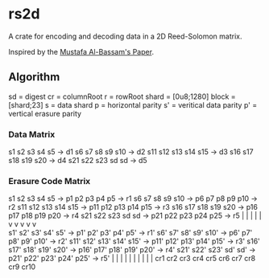 # rs2d
A crate for encoding and decoding data in a 2D Reed-Solomon matrix.

Inspired by the [Mustafa Al-Bassam's Paper](https://arxiv.org/pdf/1809.09044.pdf).


## Algorithm
sd = digest
cr = columnRoot
r = rowRoot
shard = [0u8;1280]
block = [shard;23]
s = data shard
p = horizontal parity
s' = veritical data parity
p' = vertical erasure parity

### Data Matrix
s1  s2  s3  s4  s5 -> d1
s6  s7  s8  s9  s10 -> d2
s11 s12 s13 s14 s15 -> d3
s16 s17 s18 s19 s20 -> d4
s21 s22 s23 sd  sd -> d5

### Erasure Code Matrix
s1  s2   s3   s4   s5  -> p1  p2  p3  p4  p5 ->  r1
s6  s7   s8   s9   s10 -> p6  p7  p8  p9  p10 -> r2
s11 s12  s13  s14  s15 -> p11 p12 p13 p14 p15 -> r3
s16 s17  s18  s19  s20 -> p16 p17 p18 p19 p20 -> r4
s21 s22  s23  sd   sd  -> p21 p22 p23 p24 p25 -> r5
 |   |    |    |    |
 v   v    v    v    v  
s1'  s2'  s3'  s4'  s5'  -> p1'  p2'  p3'  p4'  p5' ->  r1'
s6'  s7'  s8'  s9'  s10' -> p6'  p7'  p8'  p9'  p10' -> r2'
s11' s12' s13' s14' s15' -> p11' p12' p13' p14' p15' -> r3'
s16' s17' s18' s19' s20' -> p16' p17' p18' p19' p20' -> r4'
s21' s22' s23' sd'  sd'  -> p21' p22' p23' p24' p25' -> r5'
|    |    |    |    |       |    |    |    |    |
cr1  cr2  cr3  cr4  cr5     cr6  cr7  cr8  cr9  cr10